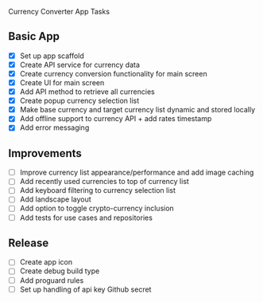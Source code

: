 Currency Converter App Tasks

## Basic App
* [x] Set up app scaffold
* [x] Create API service for currency data
* [x] Create currency conversion functionality for main screen
* [x] Create UI for main screen
* [x] Add API method to retrieve all currencies
* [x] Create popup currency selection list
* [x] Make base currency and target currency list dynamic and stored locally
* [x] Add offline support to currency API + add rates timestamp
* [x] Add error messaging

## Improvements
* [ ] Improve currency list appearance/performance and add image caching
* [ ] Add recently used currencies to top of currency list
* [ ] Add keyboard filtering to currency selection list
* [ ] Add landscape layout
* [ ] Add option to toggle crypto-currency inclusion
* [ ] Add tests for use cases and repositories

## Release
* [ ] Create app icon
* [ ] Create debug build type
* [ ] Add proguard rules
* [ ] Set up handling of api key Github secret
